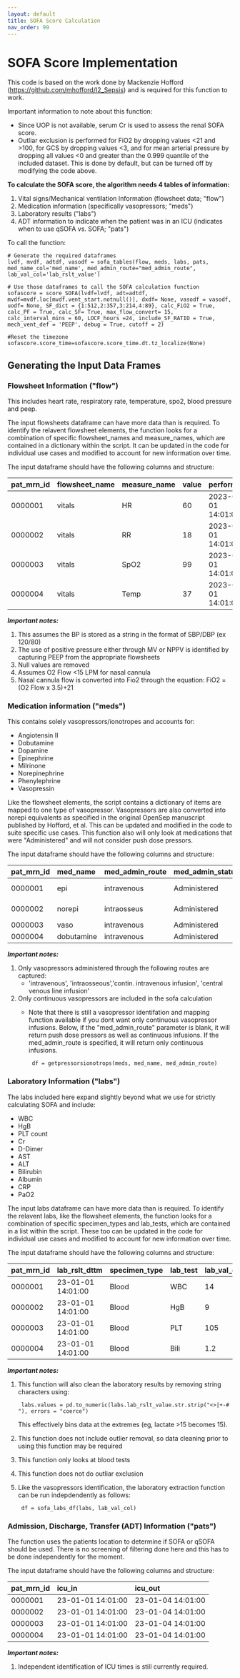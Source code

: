 ```yaml
---
layout: default
title: SOFA Score Calculation
nav_order: 99
---
```


# SOFA Score Implementation 

This code is based on the work done by Mackenzie Hofford (https://github.com/mhofford/I2_Sepsis) and is required for this function to work. 

Important information to note about this function: 

* Since UOP is not available, serum Cr is used to assess the renal SOFA score. 
* Outliar exclusion is performed for FiO2 by dropping values <21 and >100, for GCS by dropping values <3, and for mean arterial pressure by dropping all values <0 and greater than the 0.999 quantile of the included dataset. This is done by default, but can be turned off by modifying the code above. 
	

**To calculate the SOFA score, the algorithm needs 4 tables of information:**

1. Vital signs/Mechanical ventilation Information (flowsheet data; "flow")
2. Medication information (specifically vasopressors; "meds")
3. Laboratory results ("labs")
4. ADT information to indicate when the patient was in an ICU (indicates when to use qSOFA vs. SOFA; "pats")

To call the function:

	# Generate the required dataframes
	lvdf, mvdf, adtdf, vasodf = sofa_tables(flow, meds, labs, pats, med_name_col='med_name', med_admin_route="med_admin_route", lab_val_col='lab_rslt_value')
	
	# Use those dataframes to call the SOFA calculation function
	sofascore = score_SOFA(lvdf=lvdf, adt=adtdf, mvdf=mvdf.loc[mvdf.vent_start.notnull()], dxdf= None, vasodf = vasodf, uodf= None, SF_dict = {1:512,2:357,3:214,4:89}, calc_FiO2 = True, calc_PF = True, calc_SF= True, max_flow_convert= 15, calc_interval_mins = 60, LOCF_hours =24, include_SF_RATIO = True, mech_vent_def = 'PEEP', debug = True, cutoff = 2)
	
	#Reset the timezone
	sofascore.score_time=sofascore.score_time.dt.tz_localize(None)

## Generating the Input Data Frames

### Flowsheet Information ("flow")
This includes heart rate, respiratory rate, temperature, spo2, blood pressure and peep. 

The input flowsheets dataframe can have more data than is required. To identify the relavent flowsheet elements, the function looks for a combination of specific flowsheet_names and measure_names, which are contained in a dictionary within the script. It can be updated in the code for individual use cases and modified to account for new information over time.


The input dataframe should have the following columns and structure:

| pat_mrn_id     | flowsheet_name | measure_name  | value | performed|
|:---------------|:---------------|:--------------|:------|:----------|
| 0000001        | vitals|           HR				    | 60  | 2023-01-01 14:01:00
| 0000002        |vitals|           RR				    | 18  |2023-01-01 14:01:00
| 0000003        | vitals|            SpO2               | 99  |2023-01-01 14:01:00
| 0000004        | vitals|            Temp		           | 37  |2023-01-01 14:01:00

***Important notes:***

1. This assumes the BP is stored as a string in the format of SBP/DBP (ex 120/80)
2. The use of positive pressure either through MV or NPPV is identified by capturing PEEP from the appropriate flowsheets
3. Null values are removed
4. Assumes O2 Flow <15 LPM for nasal cannula
5. Nasal cannula flow is converted into Fio2 through the equation: FiO2 = (O2 Flow x 3.5)+21

### Medication information ("meds")
This contains solely vasopressors/ionotropes and accounts for:

* Angiotensin II
* Dobutamine
* Dopamine
* Epinephrine
* Milrinone
* Norepinephrine
* Phenylephrine 
* Vasopressin

Like the flowsheet elements, the script contains a dictionary of items are mapped to one type of vasopressor. Vasopressors are also converted into norepi equivalents as specified in the original OpenSep manuscript published by Hofford, et al. This can be updated and modified in the code to suite specific use cases. This function also will only look at medications that were "Administered" and will not consider push dose pressors. 


The input dataframe should have the following columns and structure:

| pat_mrn_id     | med_name | med_admin_route | med_admin_status |med_admin_amt|'med_admin_dose_start_date'|'med_admin_dose_stop_date'|
|:---------------|:------------------|:------|:------|:------|:------|:------|
| 0000001        | epi				    | intravenous  | Administered   |  0.05 mcg/kg/min   | 2023-01-01 14:01:00  | 2023-01-01 15:01:00
| 0000002        | norepi				 | intraosseus  |  Administered  | 0.05 mcg/kg/min   | 2023-01-01 14:01:00 | 2023-01-01 15:01:00
| 0000003        | vaso              |   intravenous| Administered   |  0.04 Units/min    | 2023-01-01 14:01:00   |2023-01-01 15:01:00 
| 0000004        | dobutamine		    |  intravenous | Administered   |  5 mcg/kg/min      | 2023-01-01 14:01:00   |2023-01-01 15:01:00 

***Important notes:***

1. Only vasopressors administered through the following routes are captured: 
	* 'intravenous', 'intraosseous','contin. intravenous infusion', 'central venous line infusion'
2. Only continuous vasopressors are included in the sofa calculation
	*  Note that there is still a vasopressor identifation and mapping function available if you dont want only continuous vasopressor infusions. Below, if the "med_admin_route" parameter is blank, it will return push dose pressors 	as well as continuous infusions. If the med_admin_route is specified, it will return only continuous infusions.

			df = getpressorsionotrops(meds, med_name, med_admin_route)


### Laboratory Information ("labs")
The labs included here expand slightly beyond what we use for strictly calculating SOFA and include:

* WBC
* HgB
* PLT count
* Cr
* D-Dimer
* AST
* ALT
* Bilirubin
* Albumin
* CRP
* PaO2

The input labs dataframe can have more data than is required. To identify the relavent labs, like the flowsheet elements, the function looks for a combination of specific specimen_types and lab_tests, which are contained in a list within the script. These too can be updated in the code for individual use cases and modified to account for new information over time.



The input dataframe should have the following columns and structure:

| pat_mrn_id     | lab_rslt_dttm|   specimen_type         | lab_test | lab_val_col | 
|:-------------------|:------------------|:------|:------|:------|
| 0000001        | 23-01-01 14:01:00	| Blood |  WBC  | 14
| 0000002        | 23-01-01 14:01:00	| Blood | HgB | 9
| 0000003        | 23-01-01 14:01:00 | Blood | PLT   | 105       
| 0000004        | 23-01-01 14:01:00	 | Blood | Bili | 1.2

***Important notes:***

1. This function will also clean the laboratory results by removing string characters using:

		labs.values = pd.to_numeric(labs.lab_rslt_value.str.strip("<>|+-# "), errors = "coerce")
	This effectively bins data at the extremes (eg, lactate >15 becomes 15). 
	
2. This function does not include outlier removal, so data cleaning prior to using this function may be required
3. This function only looks at blood tests
4. This function does not do outliar exclusion
5. Like the vasopressors identification, the laboratory extraction function can be run indepdendently as follows:
	
		df = sofa_labs_df(labs, lab_val_col)
		
### Admission, Discharge, Transfer (ADT) Information ("pats")
The function uses the patients location to determine if SOFA or qSOFA should be used. There is no screening of filtering done here and this has to be done independently for the moment. 


The input dataframe should have the following columns and structure:

| pat_mrn_id     | icu_in|   icu_out        
|:---------------|:------|:---------|
| 0000001        | 23-01-01 14:01:00	| 23-01-04 14:01:00
| 0000002        | 23-01-01 14:01:00	| 23-01-04 14:01:00
| 0000003        | 23-01-01 14:01:00 | 23-01-04 14:01:00
| 0000004        | 23-01-01 14:01:00 | 23-01-04 14:01:00

***Important notes:***

1. Independent identification of ICU times is still currently required.
